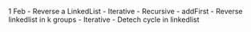 1 Feb
    - Reverse a LinkedList
        - Iterative
        - Recursive
        - addFirst
    - Reverse linkedlist in k groups
        - Iterative
    - Detech cycle in linkedlist